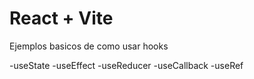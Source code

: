 # React + Vite

Ejemplos basicos de como usar hooks

-useState
-useEffect
-useReducer
-useCallback
-useRef